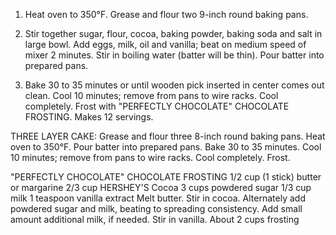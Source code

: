 1. Heat oven to 350°F. Grease and flour two 9-inch round baking pans.

2. Stir together sugar, flour, cocoa, baking powder, baking soda and salt in large bowl. Add eggs, milk, oil and vanilla; beat on medium speed of mixer 2 minutes. Stir in boiling water (batter will be thin). Pour batter into prepared pans.

3. Bake 30 to 35 minutes or until wooden pick inserted in center comes out clean. Cool 10 minutes; remove from pans to wire racks. Cool completely. Frost with "PERFECTLY CHOCOLATE" CHOCOLATE FROSTING. Makes 12 servings.

THREE LAYER CAKE: Grease and flour three 8-inch round baking pans. Heat oven to 350°F. Pour batter into prepared pans. Bake 30 to 35 minutes. Cool 10 minutes; remove from pans to wire racks. Cool completely. Frost.

"PERFECTLY CHOCOLATE" CHOCOLATE FROSTING
1/2 cup (1 stick) butter or margarine
2/3 cup HERSHEY'S Cocoa
3 cups powdered sugar
1/3 cup milk
1 teaspoon vanilla extract
Melt butter. Stir in cocoa. Alternately add powdered sugar and milk, beating to spreading consistency.
Add small amount additional milk, if needed. Stir in vanilla. About 2 cups frosting
